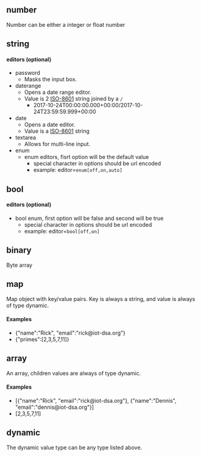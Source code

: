 ## number
Number can be either a integer or float number


## string

#### editors (optional)
  * password
    * Masks the input box.
  * daterange
    * Opens a date range editor.
    * Value is 2 [ISO-8601](https://en.wikipedia.org/wiki/ISO_8601) string joined by a `/`
      * 2017-10-24T00:00:00.000+00:00/2017-10-24T23:59:59.999+00:00
  * date
    * Opens a date editor.
    * Value is a [ISO-8601](https://en.wikipedia.org/wiki/ISO_8601) string
  * textarea
    * Allows for multi-line input.
  * enum
    * enum editors, fisrt option will be the default value
      * special character in options should be url encoded
      * example: editor=`enum[off,on,auto]`

## bool

#### editors (optional)
* bool enum, first option will be false and second will be true
  * special character in options should be url encoded
  * example: editor=`bool[off,on]`

## binary
Byte array

## map
Map object with key/value pairs. Key is always a string, and value is always of type dynamic.

#### Examples
* {"name":"Rick", "email":"rick\@iot-dsa.org"}
* {"primes":[2,3,5,7,11]}

## array
An array, children values are always of type dynamic.

#### Examples
* [{"name":"Rick", "email":"rick\@iot-dsa.org"}, {"name":"Dennis", "email":"dennis\@iot-dsa.org"}]
* [2,3,5,7,11]

## dynamic
The dynamic value type can be any type listed above.
